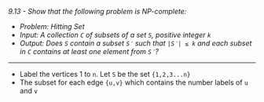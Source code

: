 *9.13 - Show that the following problem is NP-complete:*
- *Problem: Hitting Set*
- *Input: A collection `C` of subsets of a set `S`, positive integer `k`*
- *Output: Does `S` contain a subset `S′` such that `|S′| ≤ k` and each subset in `C` contains at least one element from `S′`?*
***
- Label the vertices 1 to `n`. Let `S` be the set `{1,2,3...n}`
- The subset for each edge `{u,v}` which contains the number labels of `u` and `v`

